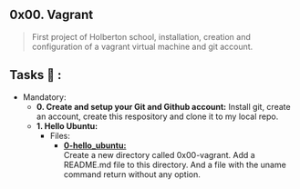 ## 0x00. Vagrant
>First project of Holberton school, installation, creation and configuration of a vagrant virtual machine and git account.

## Tasks :page_with_curl: :
* Mandatory:
  * **0. Create and setup your Git and Github account:**
    Install git, create an account, create this respository and clone it to my local repo.
  * **1. Hello Ubuntu:**
    * Files:
        * **[0-hello_ubuntu:](./0-hello_ubuntu)**\
    Create a new directory called 0x00-vagrant. Add a README.md file to this directory. And a file with the uname command return without any option.
